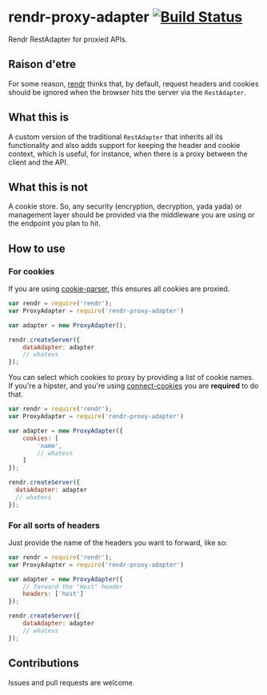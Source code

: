 # rendr-proxy-adapter [![Build Status](https://travis-ci.org/ruiquelhas/rendr-proxy-adapter.png)](https://travis-ci.org/ruiquelhas/rendr-proxy-adapter)

Rendr RestAdapter for proxied APIs.

## Raison d'etre

For some reason, [rendr](//github.com/rendrjs/rendr) thinks that, by default, request headers and cookies should be ignored when the browser hits the server via the `RestAdapter`.

## What this is

A custom version of the traditional `RestAdapter` that inherits all its functionality and also adds support for keeping the header and cookie context, which is useful, for instance, when there is a proxy between the client and the API.

## What this is not

A cookie store. So, any security (encryption, decryption, yada yada) or management layer should be provided via the middleware you are using or the endpoint you plan to hit.

## How to use

### For cookies

If you are using [cookie-parser](//github.com/expressjs/cookie-parser), this ensures all cookies are proxied.

```javascript
var rendr = require('rendr');
var ProxyAdapter = require('rendr-proxy-adapter')

var adapter = new ProxyAdapter();

rendr.createServer({
    dataAdapter: adapter
    // whatevs
});
```

You can select which cookies to proxy by providing a list of cookie names. If you're a hipster, and you're using [connect-cookies](//github.com/expressjs/cookies) you are **required** to do that.

```javascript
var rendr = require('rendr');
var ProxyAdapter = require('rendr-proxy-adapter')

var adapter = new ProxyAdapter({
    cookies: [
        'name',
        // whatevs
    ]
});

rendr.createServer({
  dataAdapter: adapter
  // whatevs
});
```

### For all sorts of headers

Just provide the name of the headers you want to forward, like so:

```javascript
var rendr = require('rendr');
var ProxyAdapter = require('rendr-proxy-adapter')

var adapter = new ProxyAdapter({
    // forward the "Host" header
    headers: ['host']
});

rendr.createServer({
    dataAdapter: adapter
    // whatevs
});
```

## Contributions

Issues and pull requests are welcome.

